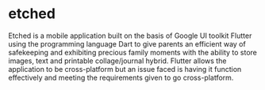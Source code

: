 # etched

Etched is a mobile application built on the basis of Google UI toolkit Flutter using the programming language Dart to give parents an efficient way of safekeeping and exhibiting precious family moments with the ability to store images, text and printable collage/journal hybrid. Flutter allows the application to be cross-platform but an issue faced is having it function effectively and meeting the requirements given to go cross-platform. 


